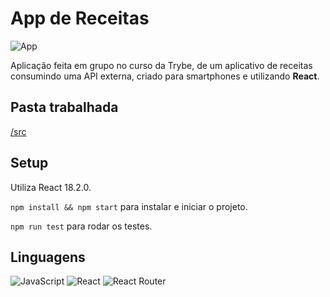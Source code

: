 # App de Receitas
![App](https://github.com/thiagopicorelli/project-recipes-app/assets/60528610/cbd26bc0-a88b-45d9-a2b6-56716d891e96)

Aplicação feita em grupo no curso da Trybe, de um aplicativo de receitas consumindo uma API externa, criado para smartphones e utilizando **React**.

## Pasta trabalhada
[/src](https://github.com/thiagopicorelli/project-recipes-app/tree/main/src)

## Setup
Utiliza React 18.2.0.

`npm install && npm start` para instalar e iniciar o projeto.

`npm run test` para rodar os testes.

## Linguagens
![JavaScript](https://img.shields.io/badge/javascript-%23323330.svg?style=for-the-badge&logo=javascript&logoColor=%23F7DF1E)
![React](https://img.shields.io/badge/react-%2320232a.svg?style=for-the-badge&logo=react&logoColor=%2361DAFB)
![React Router](https://img.shields.io/badge/React_Router-CA4245?style=for-the-badge&logo=react-router&logoColor=white)
